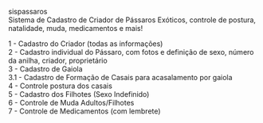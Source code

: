  sispassaros<br>
Sistema de Cadastro de Criador de Pássaros Exóticos, controle de postura, natalidade, muda, medicamentos e mais!


1 - Cadastro do Criador (todas as informações)<br>
2 - Cadastro individual do Pássaro, com fotos e definição de sexo, número da anilha, criador, proprietário<br>
3 - Cadastro de Gaiola<br>
3.1 - Cadastro de Formação de Casais para acasalamento por gaiola<br>
4 - Controle postura dos casais<br>
5 - Cadastro dos Filhotes (Sexo Indefinido)<br>
6 - Controle de Muda Adultos/Filhotes<br>
7 - Controle de Medicamentos (com lembrete)<br>
